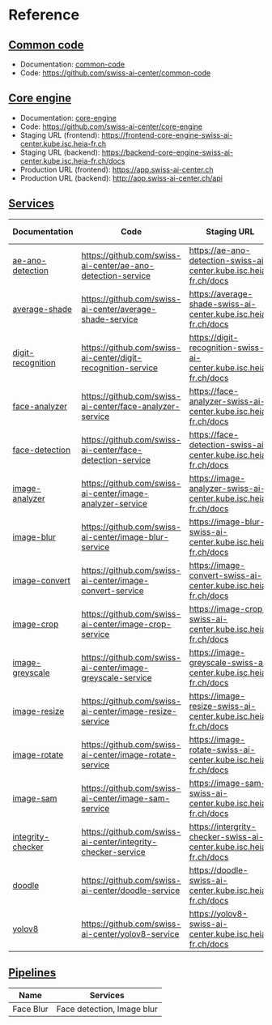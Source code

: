 # Reference

## [Common code](common-code.md)

- Documentation: [common-code](./common-code.md)
- Code: <https://github.com/swiss-ai-center/common-code>

## [Core engine](core-engine.md)

- Documentation: [core-engine](./core-engine.md)
- Code: <https://github.com/swiss-ai-center/core-engine>
- Staging URL (frontend):
  <https://frontend-core-engine-swiss-ai-center.kube.isc.heia-fr.ch>
- Staging URL (backend):
  <https://backend-core-engine-swiss-ai-center.kube.isc.heia-fr.ch/docs>
- Production URL (frontend): <https://app.swiss-ai-center.ch>
- Production URL (backend): <http://app.swiss-ai-center.ch/api>

## [Services](./service.md)

| Documentation                                 | Code                                                               | Staging URL                                                              | Production URL (not available yet)                    |
| --------------------------------------------- | ------------------------------------------------------------------ | ------------------------------------------------------------------------ | ----------------------------------------------------- |
| [ae-ano-detection](./ae-ano-detection.md)     | <https://github.com/swiss-ai-center/ae-ano-detection-service>      | <https://ae-ano-detection-swiss-ai-center.kube.isc.heia-fr.ch/docs>      | <https://ae-ano-detection.swiss-ai-center.ch/docs>    |
| [average-shade](./average-shade.md)           | <https://github.com/swiss-ai-center/average-shade-service>         | <https://average-shade-swiss-ai-center.kube.isc.heia-fr.ch/docs>         | <https://average-shade.swiss-ai-center.ch/docs>       |
| [digit-recognition](./digit-recognition.md)   | <https://github.com/swiss-ai-center/digit-recognition-service>     | <https://digit-recognition-swiss-ai-center.kube.isc.heia-fr.ch/docs>     | <https://digit-recognition.swiss-ai-center.ch/docs>   |
| [face-analyzer](./face-analyzer.md)           | <https://github.com/swiss-ai-center/face-analyzer-service>         | <https://face-analyzer-swiss-ai-center.kube.isc.heia-fr.ch/docs>         | <https://face-analyzer.swiss-ai-center.ch/docs>       |
| [face-detection](./face-detection.md)         | <https://github.com/swiss-ai-center/face-detection-service>        | <https://face-detection-swiss-ai-center.kube.isc.heia-fr.ch/docs>        | <https://face-detection.swiss-ai-center.ch/docs>      |
| [image-analyzer](./image-analyzer.md)         | <https://github.com/swiss-ai-center/image-analyzer-service>        | <https://image-analyzer-swiss-ai-center.kube.isc.heia-fr.ch/docs>        | <https://image-analyzer.swiss-ai-center.ch/docs>      |
| [image-blur](./image-blur.md)                 | <https://github.com/swiss-ai-center/image-blur-service>            | <https://image-blur-swiss-ai-center.kube.isc.heia-fr.ch/docs>            | <https://image-blur.swiss-ai-center.ch/docs>          |
| [image-convert](./image-convert.md)           | <https://github.com/swiss-ai-center/image-convert-service>         | <https://image-convert-swiss-ai-center.kube.isc.heia-fr.ch/docs>         | <https://image-convert.swiss-ai-center.ch/docs>       |
| [image-crop](./image-crop.md)                 | <https://github.com/swiss-ai-center/image-crop-service>            | <https://image-crop-swiss-ai-center.kube.isc.heia-fr.ch/docs>            | <https://image-crop.swiss-ai-center.ch/docs>          |
| [image-greyscale](./image-greyscale.md)       | <https://github.com/swiss-ai-center/image-greyscale-service>       | <https://image-greyscale-swiss-ai-center.kube.isc.heia-fr.ch/docs>       | <https://image-greyscale.swiss-ai-center.ch/docs>     |
| [image-resize](./image-resize.md)             | <https://github.com/swiss-ai-center/image-resize-service>          | <https://image-resize-swiss-ai-center.kube.isc.heia-fr.ch/docs>          | <https://image-resize.swiss-ai-center.ch/docs>        |
| [image-rotate](./image-rotate.md)             | <https://github.com/swiss-ai-center/image-rotate-service>          | <https://image-rotate-swiss-ai-center.kube.isc.heia-fr.ch/docs>          | <https://image-rotate.swiss-ai-center.ch/docs>        |
| [image-sam](./image-sam.md)                   | <https://github.com/swiss-ai-center/image-sam-service>             | <https://image-sam-swiss-ai-center.kube.isc.heia-fr.ch/docs>             | <https://image-sam.swiss-ai-center.ch/docs>           |
| [integrity-checker](./integrity-checker.md)   | <https://github.com/swiss-ai-center/integrity-checker-service>     | <https://intergrity-checker-swiss-ai-center.kube.isc.heia-fr.ch/docs>    | <https://intergrity-checker.swiss-ai-center.ch/docs>  |
| [doodle](./doodle.md)                         | <https://github.com/swiss-ai-center/doodle-service>                | <https://doodle-swiss-ai-center.kube.isc.heia-fr.ch/docs>                | <https://doodle.swiss-ai-center.ch/docs>              |
| [yolov8](./yolov8.md)                         | <https://github.com/swiss-ai-center/yolov8-service>                | <https://yolov8-swiss-ai-center.kube.isc.heia-fr.ch/docs>                | <https://yolov8.swiss-ai-center.ch/docs>              |

## [Pipelines](./pipeline.md)

| Name      | Services                      |
| --------- | ----------------------------- |
| Face Blur | Face detection, Image blur    |
